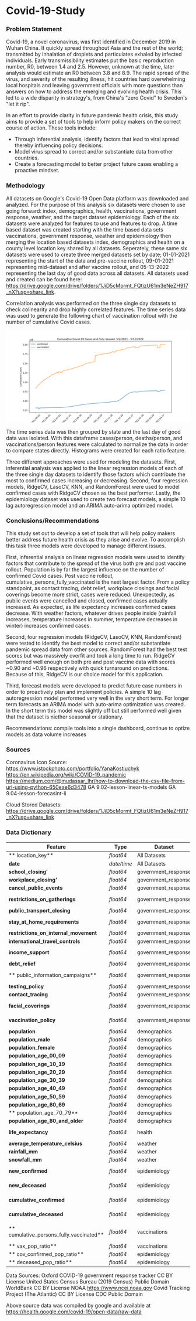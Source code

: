 # Covid-19-Study

### Problem Statement
Covid-19, a novel coronavirus, was first identified in December 2019 in Wuhan China.  It quickly spread throughout Asia and the rest of the world; transmitted by inhalation of droplets and particulates exhaled by infected individuals.  Early transmissibility estimates put the basic reproduction number, R0, between 1.4 and 2.5.  However, unknown at the time, later analysis would estimate an R0 between 3.8 and 8.9.  The rapid spread of the virus, and severity of the resulting illness, hit countries hard overwhelming local hospitals and leaving government officials with more questions than answers on how to address the emerging and evolving health crisis.  This led to a wide disparity in strategy's, from China's "zero Covid" to Sweden's "let it rip".  

In an effort to provide clarity in future pandemic health crisis, this study aims to provide a set of tools to help inform policy makers on the correct course of action.  These tools include:

- Through inferential analysis, identify factors that lead to viral spread thereby influencing policy decisions.
- Model virus spread to correct and/or substantiate data from other countries.
- Create a forecasting model to better project future cases enabling a proactive mindset.

### Methodology
All datasets on Google's Covid-19 Open Data platform was downloaded and analyzed.  For the purpose of this analysis six datasets were chosen to use going forward: index, demographics, health, vaccinations, government response, weather, and the target dataset epidemiology.  Each of the six datasets were analyzed for features to use and features to drop.  A time based dataset was created starting with the time based data sets vaccinations, government response, weather and epidemiology then merging the location based datasets index, demographics and health on a county level location key shared by all datasets. Seperately, these same six datasets were used to create three merged datasets set by date; 01-01-2021 representing the start of the data and pre-vaccine rollout, 09-01-2021 representing mid-dataset and after vaccine rollout, and 05-13-2022 representing the last day of good data across all datasets.  All datasets used and created can be found here: https://drive.google.com/drive/folders/1JiD5cMormt_FQtjzU61m3eNeZH917_nX?usp=share_link.

Correlation analysis was performed on the three single day datasets to check colinearity and drop highly correlated features.  The time series data was used to generate the following chart of vaccination rollout with the number of cumulative Covid cases.

![time series graph](./images/time_series_cases_vax.png)

The time series data was then grouped by state and the last day of good data was isolated.  With this dataframe cases/person, deaths/person, and vaccinations/person features were calculated to normalize the data in order to compare states directly.  Histograms were created for each ratio feature.

Three different approaches were used for modeling the datasets.  First, inferential analysis was applied to the linear regression models of each of the three single day datasets to identify those factors which contribute the most to confirmed cases increasing or decreasing.  Second, four regression models, RidgeCV, LasoCV, KNN, and RandomForest were used to model confirmed cases with RidgeCV chosen as the best performer.  Lastly, the epidemiology dataset was used to create two forecast models, a simple 10 lag autoregression model and an ARIMA auto-arima optimized model. 

### Conclusions/Recommendations
This study set out to develop a set of tools that will help policy makers better address future health crisis as they arise and evolve.  To accomplish this task three models were developed to manage different issues.  

First, inferential analysis on linear regression models were used to identify factors that contribute to the spread of the virus both pre and post vaccine rollout. Population is by far the largest influence on the number of confirmed Covid cases.  Post vaccine rollout, cumulative_persons_fully_vaccinated is the next largest factor.  From a policy standpoint, as contact tracing, debt relief, workplace closings and facial coverings become more strict, cases were reduced.  Unexpectedly, as public events were cancelled and closed, confirmed cases actually increased.  As expected, as life expectancy increases confirmed cases decrease.  With weather factors, whatever drives people inside (rainfall increases, temperature increases in summer, temperature decreases in winter) increases confirmed cases.

Second, four regression models (RidgeCV, LasoCV, KNN, RandomForest) were tested to identify the best model to correct and/or substantiate pandemic spread data from other sources.  RandomForest had the best test scores but was massively overfit and took a long time to run.  RidgeCV performed well enough on both pre and post vaccine data with scores ~0.90 and ~0.96 respectively with quick turnaround on predictions.  Because of this, RidgeCV is our choice model for this application.

Third, forecast models were developed to predict future case numbers in order to proactively plan and implement policies.  A simple 10 lag autoregression model performed very well in the very short term.  For longer term forecasts an ARIMA model with auto-arima optimization was created.  In the short term this model was slightly off but still performed well given that the dataset is niether seasonal or stationary.

Recommendations: compile tools into a single dashboard, continue to optize models as data volume increases

### Sources
Coronavirus Icon Source: https://www.istockphoto.com/portfolio/YanaKostiuchyk
https://en.wikipedia.org/wiki/COVID-19_pandemic
https://medium.com/@mudassar_lhr/how-to-download-the-csv-file-from-url-using-python-650eae6d3478
GA 9.02-lesson-linear-ts-models
GA 9.04-lesson-forecasint-ii

Cloud Stored Datasets: https://drive.google.com/drive/folders/1JiD5cMormt_FQtjzU61m3eNeZH917_nX?usp=share_link

### Data Dictionary
|Feature|Type|Dataset|Description|
|---|---|---|---|
|** location_key**|*float64*|All Datasets|location index to link all datasets| 
|**date**|*date/time*|All Datasets|date index to link all time based datasets| 
|**school_closing'**|*float64*|government_response|Schools are closed (0-3)| 
|**workplace_closing'**|*float64*|government_response|Workplaces are closed (0-3)| 
|**cancel_public_events**|*float64*|government_response|Public events have been cancelled (0-3)| 
|**restrictions_on_gatherings**|*float64*|government_response|Gatherings of non-household members are restricted (0-3)| 
|**public_transport_closing**|*float64*|government_response|Public transport is not operational (0-3)| 
|**stay_at_home_requirements**|*float64*|government_response|Self-quarantine at home is mandated for everyone (0-3)| 
|**restrictions_on_internal_movement**|*float64*|government_response|Travel within country is restricted (0-3)| 
|**international_travel_controls**|*float64*|government_response|International travel is restricted (0-3)| 
|**income_support**|*float64*|government_response|Value of fiscal stimuli, including spending or tax cuts (0-3)| 
|**debt_relief**|*float64*|government_response|Debt/contract relief for households (0-3)| 
|** public_information_campaigns**|*float64*|government_response|Government has launched public information campaigns (0-2)| 
|**testing_policy**|*float64*|government_response|Country-wide COVID-19 testing policy (0-3)| 
|**contact_tracing**|*float64*|government_response|Country-wide contact tracing policy (0-2)| 
|**facial_coverings**|*float64*|government_response|Policies on the use of facial coverings outside the home (0-4)| 
|**vaccination_policy**|*float64*|government_response|Policies for vaccine delivery for different groups (0-5)| 
|**population**|*float64*|demographics|Total count of humans| 
|**population_male**|*float64*|demographics|Total count of males| 
|**population_female**|*float64*|demographics|Total count of females| 
|**population_age_00_09**|*float64*|demographics|Estimated population between the ages 00_09| 
|**population_age_10_19**|*float64*|demographics|Estimated population between the ages 10_19| 
|**population_age_20_29**|*float64*|demographics|Estimated population between the ages 20_29| 
|**population_age_30_39**|*float64*|demographics|Estimated population between the ages 30_39| 
|**population_age_40_49**|*float64*|demographics|Estimated population between the ages 40_49| 
|**population_age_50_59**|*float64*|demographics|Estimated population between the ages 50_59| 
|**population_age_60_69**|*float64*|demographics|Estimated population between the ages 60_69| 
|** population_age_70_79**|*float64*|demographics|Estimated population between the ages 70_79| 
|**population_age_80_and_older**|*float64*|demographics|Estimated population over the age of 80| 
|**life_expectancy**|*float64*|health|Average years that an individual is expected to live| 
|**average_temperature_celsius**|*float64*|weather|Recorded hourly average temperature| 
|**rainfall_mm**|*float64*|weather|Rainfall during the entire day| 
|**snowfall_mm**|*float64*|weather|Snowfall during the entire day| 
|**new_confirmed**|*float64*|epidemiology|Count of new cases confirmed after positive test on this date| 
|**new_deceased**|*float64*|epidemiology|Count of new deaths from a positive COVID-19 case on this date| 
|**cumulative_confirmed**|*float64*|epidemiology|Cumulative sum of cases confirmed after positive test to date| 
|**cumulative_deceased**|*float64*|epidemiology|Cumulative sum of deaths from a positive COVID-19 case to date| 
|** cumulative_persons_fully_vaccinated**|*float64*|vaccinations|Cumulative sum of persons which have received all doses required for maximum immunity| 
|** vax_pop_ratio**|*float64*|vaccinations|cumulative_persons_fully_vaccinated/population| 
|** cov_confirmed_pop_ratio**|*float64*|epidemiology|cumulative_confirmed/population| 
|** deceased_pop_ratio**|*float64*|epidemiology|cumulative_deceased/population| 

Data Sources: 
Oxford COVID-19 government response tracker CC BY License
United States Census Bureau (2019 Census) Public Domain
WorldBank CC BY License
NOAA https://www.ncei.noaa.gov
Covid Tracking Project (The Atlantic) CC BY License
CDC Public Domain

Above source data was compiled by google and available at https://health.google.com/covid-19/open-data/raw-data

